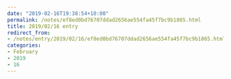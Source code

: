 ```yaml
---
date: "2019-02-16T19:38:54+10:00"
permalink: /notes/ef8ed0bd76707ddad2656ae554fa45f7bc9b1865.html
title: 2019/02/16 entry
redirect_from:
- /notes/entry/2019/02/16/ef8ed0bd76707ddad2656ae554fa45f7bc9b1865.html
categories:
- February
- 2019
- 16
---
```

